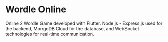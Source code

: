 # Wordle Online

Online 2 Wordle Game developed with Flutter. Node.js - Express.js used for the backend, MongoDB Cloud for the database, and WebSocket technologies for real-time communication.
